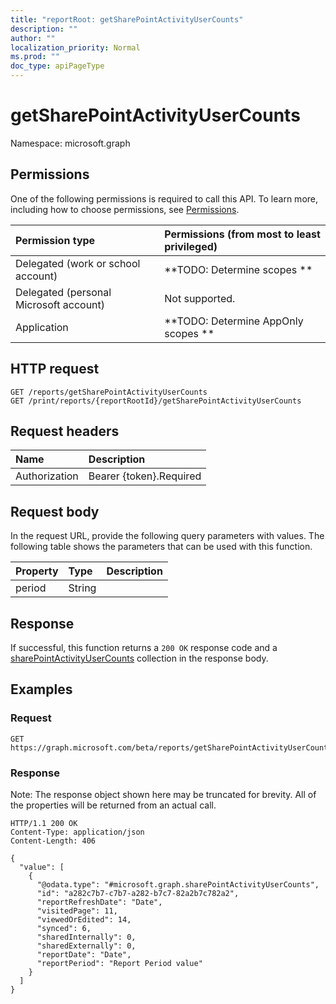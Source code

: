 ```yaml
---
title: "reportRoot: getSharePointActivityUserCounts"
description: ""
author: ""
localization_priority: Normal
ms.prod: ""
doc_type: apiPageType
---
```


# getSharePointActivityUserCounts

Namespace: microsoft.graph



## Permissions
One of the following permissions is required to call this API. To learn more, including how to choose permissions, see [Permissions](/concepts/permissions-reference.md).

|Permission type|Permissions (from most to least privileged)|
|:---|:---|
|Delegated (work or school account)|**TODO: Determine scopes **|
|Delegated (personal Microsoft account)|Not supported.|
|Application|**TODO: Determine AppOnly scopes **|

## HTTP request
<!-- {
  "blockType": "ignored"
}
-->
``` http
GET /reports/getSharePointActivityUserCounts
GET /print/reports/{reportRootId}/getSharePointActivityUserCounts
```

## Request headers
|Name|Description|
|:---|:---|
|Authorization|Bearer {token}.Required|

## Request body
In the request URL, provide the following query parameters with values.
The following table shows the parameters that can be used with this function.

|Property|Type|Description|
|:---|:---|:---|
|period|String||



## Response
If successful, this function returns a `200 OK` response code and a [sharePointActivityUserCounts](../resources/sharepointactivityusercounts.md) collection in the response body.

## Examples

### Request
<!-- {
  "blockType": "request",
  "name": "reportroot_getsharepointactivityusercounts"
}
-->
``` http
GET https://graph.microsoft.com/beta/reports/getSharePointActivityUserCounts(period='parameterValue')
```

### Response
Note: The response object shown here may be truncated for brevity. All of the properties will be returned from an actual call.
<!-- {
  "blockType": "response",
  "truncated": true,
  "@odata.type": "collection(microsoft.graph.sharepointactivityusercounts)"
}
-->
``` http
HTTP/1.1 200 OK
Content-Type: application/json
Content-Length: 406

{
  "value": [
    {
      "@odata.type": "#microsoft.graph.sharePointActivityUserCounts",
      "id": "a282c7b7-c7b7-a282-b7c7-82a2b7c782a2",
      "reportRefreshDate": "Date",
      "visitedPage": 11,
      "viewedOrEdited": 14,
      "synced": 6,
      "sharedInternally": 0,
      "sharedExternally": 0,
      "reportDate": "Date",
      "reportPeriod": "Report Period value"
    }
  ]
}
```

